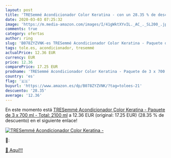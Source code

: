 ```yaml
---
layout: post
title: 'TRESemmé Acondicionador Color Keratina - con un 28.35 % de descuento'
date: 2020-03-03 07:25:32
image: 'https://m.media-amazon.com/images/I/41gWktXYvIL._AC_._SL200_.jpg'
comments: true
category: ofertas
author: ring
slug: 'B078ZYZVNK-es TRESemmé Acondicionador Color Keratina - Paquete de 3 x...'
tags: tole.es, acondicionador, tresemmé
actualPrice: 12.36 EUR
currency: EUR
price: 12.36
comparePrice: 17.25 EUR
prodname: 'TRESemmé Acondicionador Color Keratina - Paquete de 3 x 700 ml - Total: 2100 ml'
country: 'es'
flag: '🇪🇸'
buyurl: 'https://www.amazon.es/dp/B078ZYZVNK/?tag=tolees-21'
descuento: '28.35'
average: '12.36'
---
```


En este momento está [TRESemmé Acondicionador Color Keratina - Paquete de 3 x 700 ml - Total: 2100 ml](https://www.amazon.es/dp/B078ZYZVNK/?tag=tolees-21) a 12.36 EUR (original: 17.25 EUR) (28.35 %  de descuento) en el siguiente enlace!

[![TRESemmé Acondicionador Color Keratina -](https://m.media-amazon.com/images/I/41gWktXYvIL._AC_._SL200_.jpg)](https://www.amazon.es/dp/B078ZYZVNK/?tag=tolees-21)

🔎:


[🛒 Aquí!!!](https://www.amazon.es/dp/B078ZYZVNK/?tag=tolees-21)
